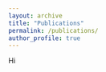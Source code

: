 ```yaml
---
layout: archive
title: "Publications"
permalink: /publications/
author_profile: true
---
```


Hi

<!-- <style type="text/css"> .bibbase_note { color: red; font-weight: bold; } .note { color: green; font-style: italic; } </style> <script src="https://bibbase.org/show?bib=https://raw.githubusercontent.com/jcolan/jcolan.github.io/master/files/biblio.bib&jsonp=1&group0=custom_type&folding=0&nocache=1"></script> -->

 <script src="https://bibbase.org/show?bib=https://raw.githubusercontent.com/jcolan/jcolan.github.io/master/files/biblio.bib&group0=custom_type&jsonp=1"></script> 

<!-- https://bibbase.org/show?bib=https://github.com/mmmarinho/mmmarinho.github.io/blob/master/files/murilomarinho.bib&jsonp=1&group0=custom_type&css=mmmarinho.github.io/_sass/_bibbase.css&folding=0&nocache=1 -->